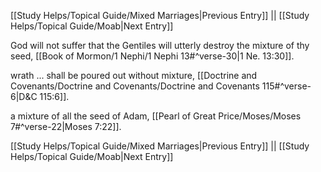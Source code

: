 [[Study Helps/Topical Guide/Mixed Marriages|Previous Entry]]  ||  [[Study Helps/Topical Guide/Moab|Next Entry]]

 God will not suffer that the Gentiles will utterly destroy the mixture of thy seed, [[Book of Mormon/1 Nephi/1 Nephi 13#^verse-30|1 Ne. 13:30]].

 wrath ... shall be poured out without mixture, [[Doctrine and Covenants/Doctrine and Covenants/Doctrine and Covenants 115#^verse-6|D&C 115:6]].

 a mixture of all the seed of Adam, [[Pearl of Great Price/Moses/Moses 7#^verse-22|Moses 7:22]].

[[Study Helps/Topical Guide/Mixed Marriages|Previous Entry]]  ||  [[Study Helps/Topical Guide/Moab|Next Entry]]